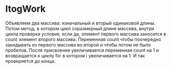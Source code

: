 # ItogWork
Объявляем два массива: изначальный и вторый одинаковой длины. 
Потом метод, в котором цикл соразмерный длине массива, внутри цикла проверка условия, если да, элемент первого массива заносится в count элемент второго массива. 
Переменная count чтобы поочередно закидывать из первого массива во второй и чтобы потом не было пробелов. 
После присвоения увеличивается переменная count на 1 и возвращается к циклу for в котором i увеличивается на 1. И так проверяется до конца.
